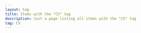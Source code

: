 ```yaml
---
layout: tag
title: Items with the "CV" tag
description: Just a page listing all items with the "CV" tag
tag: CV
---
```

